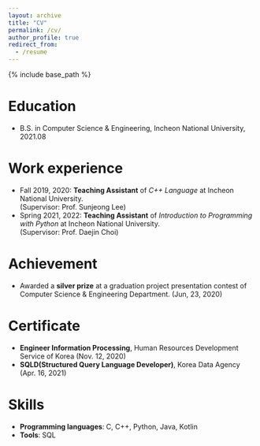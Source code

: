 ```yaml
---
layout: archive
title: "CV"
permalink: /cv/
author_profile: true
redirect_from:
  - /resume
---
```


{% include base_path %}

Education
======
* B.S. in Computer Science & Engineering, Incheon National University, 2021.08

Work experience
======
* Fall 2019, 2020: **Teaching Assistant** of *C++ Language* at Incheon National University.  
(Supervisor: Prof. Sunjeong Lee)
* Spring 2021, 2022: **Teaching Assistant** of *Introduction to Programming with Python* at Incheon National University.  
(Supervisor: Prof. Daejin Choi)

Achievement
======
* Awarded a **silver prize** at a graduation project presentation contest of Computer Science & Engineering Department. (Jun, 23, 2020)

Certificate
======
* **Engineer Information Processing**, Human Resources Development Service of Korea (Nov. 12, 2020)
* **SQLD(Structured Query Language Developer)**, Korea Data Agency (Apr. 16, 2021)

Skills
======
* **Programming languages**: C, C++, Python, Java, Kotlin
* **Tools**: SQL

<!--
Publications
======
  <ul>{% for post in site.publications %}
    {% include archive-single-cv.html %}
  {% endfor %}</ul>

 
Talks
======
  <ul>{% for post in site.talks %}
    {% include archive-single-talk-cv.html %}
  {% endfor %}</ul>
  
Teaching
======
  <ul>{% for post in site.teaching %}
    {% include archive-single-cv.html %}
  {% endfor %}</ul>
  
Service and leadership
======
* Currently signed in to 43 different slack teams
--> 